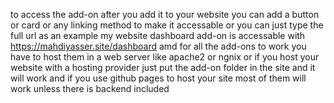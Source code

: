 to access the add-on after you add it to your website you can add a button or card or any linking method to make it 
accessable or you can just type the full url as an example my website dashboard add-on is accessable with 
https://mahdiyasser.site/dashboard 
amd for all the add-ons to work you have to host them in a web server like apache2 or ngnix or if you host your
website with a hosting provider just put the add-on folder in the site and it will work 
and if you use github pages to host your site most of them will work unless there is backend included 


